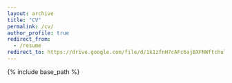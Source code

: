 ```yaml
---
layout: archive
title: "CV"
permalink: /cv/
author_profile: true
redirect_from:
  - /resume
redirect_to: https://drive.google.com/file/d/1k1zfnH7cAFc6ajBXFNWftchulQJkf65c/view?usp=share_link
---
```


{% include base_path %}
